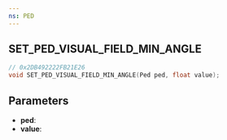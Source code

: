 ```yaml
---
ns: PED
---
```

## SET_PED_VISUAL_FIELD_MIN_ANGLE

```c
// 0x2DB492222FB21E26
void SET_PED_VISUAL_FIELD_MIN_ANGLE(Ped ped, float value);
```

## Parameters
* **ped**:
* **value**:
